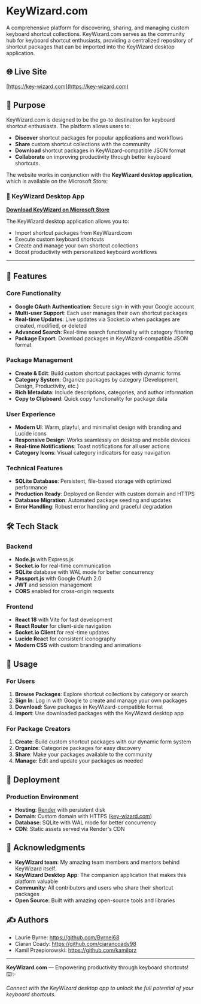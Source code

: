 # KeyWizard.com

A comprehensive platform for discovering, sharing, and managing custom keyboard shortcut collections. KeyWizard.com serves as the community hub for keyboard shortcut enthusiasts, providing a centralized repository of shortcut packages that can be imported into the KeyWizard desktop application.

## 🌐 Live Site

[https://key-wizard.com](https://key-wizard.com)

## 🎯 Purpose

KeyWizard.com is designed to be the go-to destination for keyboard shortcut enthusiasts. The platform allows users to:

- **Discover** shortcut packages for popular applications and workflows
- **Share** custom shortcut collections with the community
- **Download** shortcut packages in KeyWizard-compatible JSON format
- **Collaborate** on improving productivity through better keyboard shortcuts.

The website works in conjunction with the **KeyWizard desktop application**, which is available on the Microsoft Store:

### 🔗 KeyWizard Desktop App

**[Download KeyWizard on Microsoft Store](https://apps.microsoft.com/detail/9nf4pjffzzms?hl=en-US&gl=US)**

The KeyWizard desktop application allows you to:
- Import shortcut packages from KeyWizard.com
- Execute custom keyboard shortcuts
- Create and manage your own shortcut collections
- Boost productivity with personalized keyboard workflows

---

## 🚀 Features

### Core Functionality
- **Google OAuth Authentication**: Secure sign-in with your Google account
- **Multi-user Support**: Each user manages their own shortcut packages
- **Real-time Updates**: Live updates via Socket.io when packages are created, modified, or deleted
- **Advanced Search**: Real-time search functionality with category filtering
- **Package Export**: Download packages in KeyWizard-compatible JSON format

### Package Management
- **Create & Edit**: Build custom shortcut packages with dynamic forms
- **Category System**: Organize packages by category (Development, Design, Productivity, etc.)
- **Rich Metadata**: Include descriptions, categories, and author information
- **Copy to Clipboard**: Quick copy functionality for package data

### User Experience
- **Modern UI**: Warm, playful, and minimalist design with branding and Lucide icons
- **Responsive Design**: Works seamlessly on desktop and mobile devices
- **Real-time Notifications**: Toast notifications for all user actions
- **Category Icons**: Visual category indicators for easy navigation

### Technical Features
- **SQLite Database**: Persistent, file-based storage with optimized performance
- **Production Ready**: Deployed on Render with custom domain and HTTPS
- **Database Migration**: Automated package seeding and updates
- **Error Handling**: Robust error handling and graceful degradation

## 🛠️ Tech Stack

### Backend
- **Node.js** with Express.js
- **Socket.io** for real-time communication
- **SQLite** database with WAL mode for better concurrency
- **Passport.js** with Google OAuth 2.0
- **JWT** and session management
- **CORS** enabled for cross-origin requests

### Frontend
- **React 18** with Vite for fast development
- **React Router** for client-side navigation
- **Socket.io Client** for real-time updates
- **Lucide React** for consistent iconography
- **Modern CSS** with custom branding and animations

## 🎯 Usage

### For Users
1. **Browse Packages**: Explore shortcut collections by category or search
2. **Sign In**: Log in with Google to create and manage your own packages
3. **Download**: Save packages in KeyWizard-compatible format
4. **Import**: Use downloaded packages with the KeyWizard desktop app

### For Package Creators
1. **Create**: Build custom shortcut packages with our dynamic form system
2. **Organize**: Categorize packages for easy discovery
3. **Share**: Make your packages available to the community
4. **Manage**: Edit and update your packages as needed

## 🚀 Deployment

### Production Environment
- **Hosting**: [Render](https://render.com/) with persistent disk
- **Domain**: Custom domain with HTTPS ([key-wizard.com](https://key-wizard.com))
- **Database**: SQLite with WAL mode for better concurrency
- **CDN**: Static assets served via Render's CDN

## 🙏 Acknowledgments

- **KeyWizard team**: My amazing team members and mentors behind KeyWizard itself.
- **KeyWizard Desktop App**: The companion application that makes this platform valuable
- **Community**: All contributors and users who share their shortcut packages
- **Open Source**: Built with amazing open-source tools and libraries

## ✍️ Authors

- Laurie Byrne: https://github.com/Byrnel68
- Ciaran Coady: https://github.com/ciarancoady98
- Kamil Przepiorowski: https://github.com/kamilprz 


---

**KeyWizard.com** — Empowering productivity through keyboard shortcuts! ⌨️✨


*Connect with the KeyWizard desktop app to unlock the full potential of your keyboard shortcuts.*
